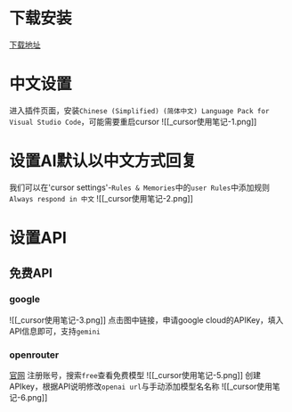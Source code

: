 # 下载安装
[下载地址](https://cursor.com/downloads)
#  中文设置
进入插件页面，安装`Chinese (Simplified) (简体中文) Language Pack for Visual Studio Code`，可能需要重启cursor
![[_cursor使用笔记-1.png]]
# 设置AI默认以中文方式回复
我们可以在'cursor settings'-`Rules & Memories`中的`user Rules`中添加规则`Always respond in 中文`
![[_cursor使用笔记-2.png]]
# 设置API
## 免费API
### google
![[_cursor使用笔记-3.png]]
点击图中链接，申请google cloud的APIKey，填入API信息即可，支持`gemini`
### openrouter
[官网](https://openrouter.ai/)
注册账号，搜索`free`查看免费模型
![[_cursor使用笔记-5.png]]
创建APIkey，根据API说明修改`openai url`与手动添加模型名名称
![[_cursor使用笔记-6.png]]